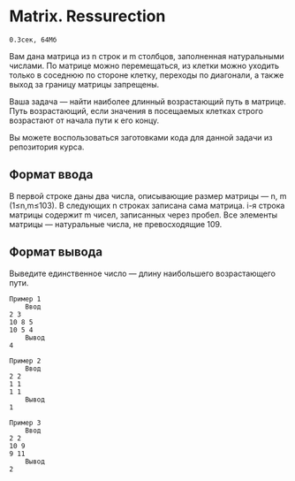 # Matrix. Ressurection
    0.3сек, 64Мб

Вам дана матрица из n строк и m столбцов, заполненная натуральными числами. По матрице можно перемещаться, из клетки можно уходить только в соседнюю по стороне клетку, переходы по диагонали, а также выход за границу матрицы запрещены.

Ваша задача — найти наиболее длинный возрастающий путь в матрице. Путь возрастающий, если значения в посещаемых клетках строго возрастают от начала пути к его концу.

Вы можете воспользоваться заготовками кода для данной задачи из репозитория курса.

## Формат ввода
В первой строке даны два числа, описывающие размер матрицы — n, m (1≤n,m≤103). В следующих n строках записана сама матрица. i-я строка матрицы содержит m чисел, записанных через пробел. Все элементы матрицы — натуральные числа, не превосходящие 109.
## Формат вывода
Выведите единственное число — длину наибольшего возрастающего пути.

    Пример 1
        Ввод
    2 3
    10 8 5
    10 5 4
        Вывод
    4

    Пример 2
        Ввод
    2 2
    1 1
    1 1
        Вывод
    1

    Пример 3
        Ввод
    2 2
    10 9
    9 11
        Вывод
    2

